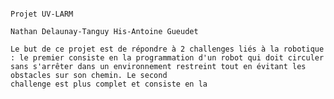                                                                                                     Projet UV-LARM
                                                                                        Nathan Delaunay-Tanguy His-Antoine Gueudet

    Le but de ce projet est de répondre à 2 challenges liés à la robotique : le premier consiste en la programmation d'un robot qui doit circuler sans s'arrêter dans un environnement restreint tout en évitant les obstacles sur son chemin. Le second
    challenge est plus complet et consiste en la 
